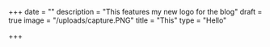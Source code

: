 +++
date = ""
description = "This features my new logo for the blog"
draft = true
image = "/uploads/capture.PNG"
title = "This"
type = "Hello"

+++
